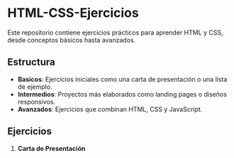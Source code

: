# HTML-CSS-Ejercicios

Este repositorio contiene ejercicios prácticos para aprender HTML y CSS, desde conceptos básicos hasta avanzados.

## Estructura

- **Basicos**: Ejercicios iniciales como una carta de presentación o una lista de ejemplo.
- **Intermedios**: Proyectos más elaborados como landing pages o diseños responsivos.
- **Avanzados**: Ejercicios que combinan HTML, CSS y JavaScript.

## Ejercicios

1. **Carta de Presentación**
